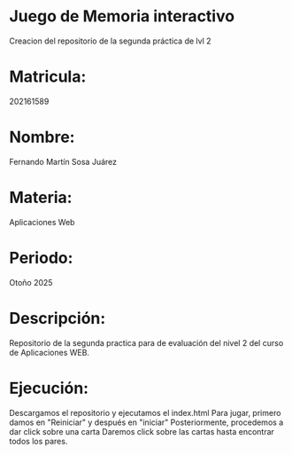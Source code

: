 # Juego de Memoria interactivo
Creacion del repositorio de la segunda práctica de lvl 2 
# Matricula:
202161589 
# Nombre:
Fernando Martín Sosa Juárez
# Materia:
Aplicaciones Web
# Periodo:
Otoño 2025
# Descripción:
Repositorio de la segunda practica para de evaluación del nivel 2
del curso de Aplicaciones WEB.
# Ejecución:
Descargamos el repositorio y ejecutamos el index.html
Para jugar, primero damos en "Reiniciar" y después en "iniciar"
Posteriormente, procedemos a dar click sobre una carta 
Daremos click sobre las cartas hasta encontrar todos los pares.